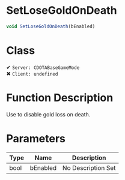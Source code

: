 # SetLoseGoldOnDeath
```js	
void SetLoseGoldOnDeath(bEnabled)
```
# Class
✔ `Server: CDOTABaseGameMode`  
✖ `Client: undefined`  

# Function Description
Use to disable gold loss on death.
# Parameters
Type|Name|Description
--|--|--
bool|bEnabled|No Description Set
